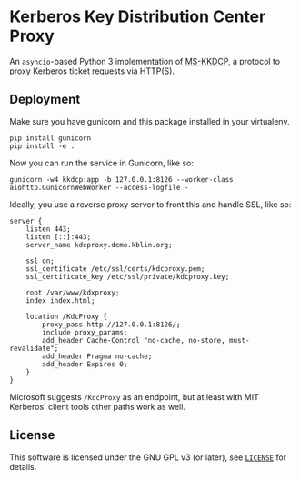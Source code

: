 Kerberos Key Distribution Center Proxy
======================================

An `asyncio`-based Python 3 implementation of [MS-KKDCP](http://msdn.microsoft.com/en-us/library/hh553774.aspx),
a protocol to proxy Kerberos ticket requests via HTTP(S).

Deployment
----------

Make sure you have gunicorn and this package installed in your virtualenv.

```
pip install gunicorn
pip install -e .
```

Now you can run the service in Gunicorn, like so:

```
gunicorn -w4 kkdcp:app -b 127.0.0.1:8126 --worker-class aiohttp.GunicornWebWorker --access-logfile -
```

Ideally, you use a reverse proxy server to front this and handle SSL, like so:

```
server {
	listen 443;
	listen [::]:443;
	server_name kdcproxy.demo.kblin.org;

	ssl on;
	ssl_certificate /etc/ssl/certs/kdcproxy.pem;
	ssl_certificate_key /etc/ssl/private/kdcproxy.key;

	root /var/www/kdxproxy;
	index index.html;

	location /KdcProxy {
		proxy_pass http://127.0.0.1:8126/;
		include proxy_params;
		add_header Cache-Control "no-cache, no-store, must-revalidate";
		add_header Pragma no-cache;
		add_header Expires 0;
	}
}
```

Microsoft suggests `/KdcProxy` as an endpoint, but at least with MIT Kerberos' client tools other paths work as well.

License
-------

This software is licensed under the GNU GPL v3 (or later), see [`LICENSE`](LICENSE) for details.
